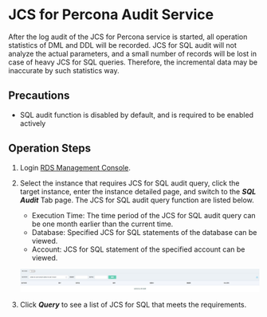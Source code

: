 # JCS for Percona Audit Service
After the log audit of the JCS for Percona service is started, all operation statistics of DML and DDL will be recorded.
JCS for SQL audit will not analyze the actual parameters, and a small number of records will be lost in case of heavy JCS for SQL queries. Therefore, the incremental data may be inaccurate by such statistics way.

## Precautions
* SQL audit function is disabled by default, and is required to be enabled actively

## Operation Steps
1. Login [RDS Management Console](https://rds-console.jdcloud.com/database).  
2. Select the instance that requires JCS for SQL audit query, click the target instance, enter the instance detailed page, and switch to the ***SQL Audit*** Tab page. The JCS for SQL audit query function are listed below.  
    * Execution Time: The time period of the JCS for SQL audit query can be one month earlier than the current time.
    * Database: Specified JCS for SQL statements of the database can be viewed.
    * Account: JCS for SQL statement of the specified account can be viewed.

    ![截图](../../../../../image/RDS/Audit.jpg)

3. Click ***Query*** to see a list of JCS for SQL that meets the requirements.
